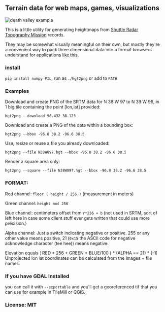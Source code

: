 ## Terrain data for web maps, games, visualizations

![death valley example](http://i.imgur.com/QvCguk8.png)

This is a little utility for generating heightmaps from
[Shuttle Radar Topography Mission](http://dds.cr.usgs.gov/srtm/version2_1/SRTM1/) 
records.

They may be somewhat visually meaningful on their own,
but mostly they're a convenient way to pack three dimensional
data into a format browsers understand for
applications [like this](http://maxogden.github.com/voxel-city/?url=simple_sf.png).

### install

`pip install numpy PIL`, run as `./hgt2png` or add to `PATH`

### Examples

Download and create PNG of the SRTM data for N 38 W 97 to N 39 W 96,
in 1 big tile containing the point [lon,lat] provided:

`hgt2png --download 96.432 38.123`

Download and create a PNG of the data within a bounding box:

`hgt2png --bbox -96.8 38.2 -96.6 38.5`

Use, resize or reuse a file you already downloaded:

`hgt2png --file N38W097.hgt --bbox -96.8 38.2 -96.6 38.5`

Render a square area only:

`hgt2png --square --file N38W097.hgt --bbox -96.8 38.2 -96.6 38.5`

### FORMAT:

Red channel: `floor ( height / 256 )` (measurement in meters)

Green channel: `height mod 256`

Blue channel: centimeters offset from `r*256 + b` (not used in SRTM,
sort of left here in case some client stuff ever gets written
that could use more precision.)

Alpha channel: Just a switch indicating negative or positive. 255 or
any other value means positive, 21 (`0x15` the ASCII code for negative 
acknowledge character (tee hee)) means negative.

Elevation equals 
    ( RED * 256 + GREEN + BLUE/100 ) * (ALPHA == 21) * (-1)
Unprojected lon lat coordinates can be calculated
from the images + file names.

### If you have GDAL installed

you can call it with `--exportable` and you'll get a georeferenced tif
that you can use for example in TileMill or QGIS.

### License: MIT
